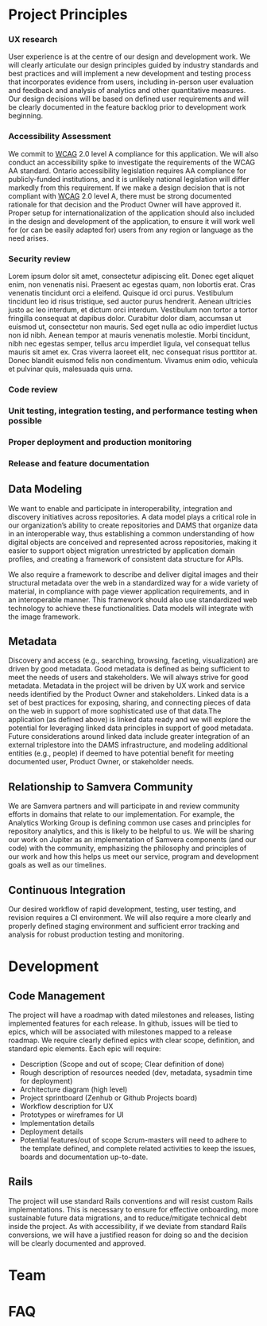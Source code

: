 # Project Principles
### UX research
User experience is at the centre of our design and development work. We will clearly articulate our design principles guided by industry standards and best practices and will implement a new development and testing process that incorporates evidence from users, including in-person user evaluation and feedback and analysis of analytics and other quantitative measures. Our design decisions will be based on defined user requirements and will be clearly documented in the feature backlog prior to development work beginning.
### Accessibility Assessment
We commit to [WCAG](https://www.w3.org/WAI/WCAG20/quickref/) 2.0 level A compliance for this application. We will also conduct an accessibility spike to investigate the requirements of the WCAG AA standard. Ontario accessibility legislation requires AA compliance for publicly-funded institutions, and it is unlikely national legislation will differ markedly from this requirement. If we make a design decision that is not compliant with [WCAG](https://www.w3.org/WAI/WCAG20/quickref/) 2.0 level A, there must be strong documented rationale for that decision and the Product Owner will have approved it. Proper setup for internationalization of the application should also included in the design and development of the application, to ensure it will work well for (or can be easily adapted for) users from any region or language as the need arises. 
### Security review
Lorem ipsum dolor sit amet, consectetur adipiscing elit. Donec eget aliquet enim, non venenatis nisi. Praesent ac egestas quam, non lobortis erat. Cras venenatis tincidunt orci a eleifend. Quisque id orci purus. Vestibulum tincidunt leo id risus tristique, sed auctor purus hendrerit. Aenean ultricies justo ac leo interdum, et dictum orci interdum. Vestibulum non tortor a tortor fringilla consequat at dapibus dolor. Curabitur dolor diam, accumsan ut euismod ut, consectetur non mauris. Sed eget nulla ac odio imperdiet luctus non id nibh. Aenean tempor at mauris venenatis molestie. Morbi tincidunt, nibh nec egestas semper, tellus arcu imperdiet ligula, vel consequat tellus mauris sit amet ex. Cras viverra laoreet elit, nec consequat risus porttitor at. Donec blandit euismod felis non condimentum. Vivamus enim odio, vehicula et pulvinar quis, malesuada quis urna.
### Code review
### Unit testing, integration testing, and performance testing when possible
### Proper deployment and production monitoring
### Release and feature documentation
## Data Modeling
We want to enable and participate in interoperability, integration and discovery initiatives across repositories. A data model plays a critical role in our organization’s ability to create repositories and DAMS that organize data in an interoperable way, thus establishing a common understanding of how digital objects are conceived and represented across repositories, making it easier to support object migration unrestricted by application domain profiles, and creating a framework of consistent data structure for APIs.
 
We also require a framework to describe and deliver digital images and their structural metadata over the web in a standardized way for a wide variety of material, in compliance with page viewer application requirements, and in an interoperable manner. This framework should also use standardized web technology to achieve these functionalities. Data models will integrate with the image framework. 
## Metadata
Discovery and access (e.g., searching, browsing, faceting, visualization) are driven by good metadata. Good metadata is defined as being sufficient to meet the needs of users and stakeholders. We will always strive for good metadata.
Metadata in the project will be driven by UX work and service needs identified by the Product Owner and stakeholders. 
Linked data is a set of best practices for exposing, sharing, and connecting pieces of data on the web in support of more sophisticated use of that data.The application (as defined above) is linked data ready and we will explore the potential for leveraging linked data principles in support of good metadata. 
Future considerations around linked data include greater integration of an external triplestore into the DAMS infrastructure, and modeling additional entities (e.g., people) if deemed to have potential benefit for meeting documented user, Product Owner, or stakeholder needs.
## Relationship to Samvera Community
We are Samvera partners and will participate in and review community efforts in domains that relate to our implementation. For example, the Analytics Working Group is defining common use cases and principles for repository analytics, and this is likely to be helpful to us. We will be sharing our work on Jupiter as an implementation of Samvera components (and our code) with the community, emphasizing the philosophy and principles of our work and how this helps us meet our service, program and development goals as well as our timelines. 
## Continuous Integration
Our desired workflow of rapid development, testing, user testing, and revision requires a CI environment. We will also require a more clearly and properly defined staging environment and sufficient error tracking and analysis for robust production testing and monitoring. 
# Development
## Code Management
The project will have a roadmap with dated milestones and releases, listing implemented features for each release. In github, issues will be tied to epics, which will be associated with milestones mapped to a release roadmap. We require clearly defined epics with clear scope, definition, and standard epic elements. Each epic will require:
* Description (Scope and out of scope; Clear definition of done)
* Rough description of resources needed (dev, metadata, sysadmin time for deployment)
* Architecture diagram (high level) 
* Project sprintboard (Zenhub or Github Projects board)
* Workflow description for UX
* Prototypes or wireframes for UI
* Implementation details 
* Deployment details
* Potential features/out of scope
Scrum-masters will need to adhere to the template defined, and complete related activities to keep the issues, boards and documentation up-to-date. 

## Rails
The project will use standard Rails conventions and will resist custom Rails implementations. This is necessary to ensure for effective onboarding, more sustainable future data migrations, and to reduce/mitigate technical debt inside the project. As with accessibility, if we deviate from standard Rails conversions, we will have a justified reason for doing so and the decision will be clearly documented and approved.


# Team

# FAQ 
